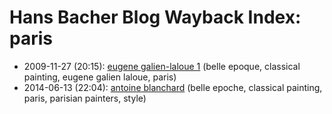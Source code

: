 # Hans Bacher Blog Wayback Index: paris

* 2009-11-27 (20:15): [eugene galien-laloue 1](https://web.archive.org/web/https://one1more2time3.wordpress.com/2009/11/27/eugene-galien-laloue-1/) (belle epoque, classical painting, eugene galien laloue, paris)
* 2014-06-13 (22:04): [antoine blanchard](https://web.archive.org/web/https://one1more2time3.wordpress.com/2014/06/13/antoine-blanchard/) (belle epoche, classical painting, paris, parisian painters, style)